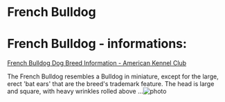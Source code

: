 # French Bulldog

# French Bulldog - informations:

[French Bulldog Dog Breed Information - American Kennel Club](https://www.akc.org/dog-breeds/french-bulldog/)

The French Bulldog resembles a Bulldog in miniature, except for the large, erect 'bat ears' that are the breed's trademark feature. The head is large and square, with heavy wrinkles rolled above ...![photo](https://www.alcazar.in/UserUploads/Editted-Images/XUHz5gpDlzaV2Gz7Xywy.jpg)